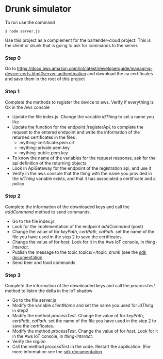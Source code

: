 # Drunk simulator

To run use the command 
```
$ node server.js
```

Use this project as a complement for the bartender-cloud project. This is the client or drunk that is going to ask for commands to the server.

### Step 0

Go to https://docs.aws.amazon.com/iot/latest/developerguide/managing-device-certs.html#server-authentication and 
download the ca certificates and save them in the root of this project

### Step 1

Complete the methods to register the device to aws. Verify if everything is Ok in the Aws console
  - Update the file index.js. Change the variable *idThing* to set a name you like
  - Update the function for the endpoint /registerApi, to complete the request to the entered endpoint and write the information of the returned certificates in the files :
    - mything-certificate.pem.crt 
    - mything-private.pem.key
    - mything-public.pem.key
  - To know the name of the variables for the request response, ask for the api definition of the returning objects
  - Look in ApiGateway for the endpoint of the registration api, and use it
  - Verify in the aws console that the thing with the name you provided in the *idThing* variable exists, and that it has associated a certificate and a policy

### Step 2

Complete the information of the downloaded keys and call the *addCommand* method to send commands.

 - Go to the file index.js
 - Look for the implementation of the endpoint *addCommand* (post)
 - Change the value of for *keyPath*, *certPath*, *caPath*. set the name of the file you have used in the step 2 to save the certificates.
 - Change the value of for *host*. Look for it in the Aws IoT console, in *thing*-*Interact*.
 - Publish the message to the topic topics/+/topic_drunk (see the [sdk documentation](https://github.com/aws/aws-iot-device-sdk-js)
 - Send beer and food commands

### Step 3

Complete the information of the downloaded keys and call the *processTest* method to listen the
delta in the IoT shadow 
  - Go to the file server.js 
  - Modify the variable *clientName* and set the name you used for *idThing* in step2
  - Modify the method *processTest*. Change the value of for *keyPath*, *certPath*, *caPath*. set the name of the file you have used in the step 2 to save the certificates.
  - Modify the method *processTest*. Change the value of for *host*. Look for it in the Aws IoT console, in *thing*-*Interact*.
  - Verify the *region*
  - Call the method *processTest* in the code. Restart the application. (For more information see the [sdk documentation](https://github.com/aws/aws-iot-device-sdk-js)

  